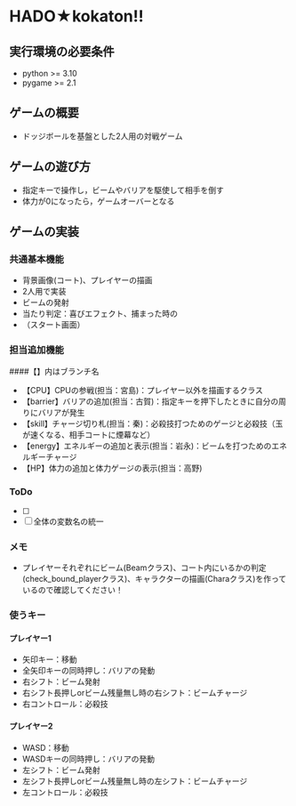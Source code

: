 # HADO★kokaton!!

## 実行環境の必要条件
* python >= 3.10
* pygame >= 2.1

## ゲームの概要
* ドッジボールを基盤とした2人用の対戦ゲーム

## ゲームの遊び方
* 指定キーで操作し，ビームやバリアを駆使して相手を倒す
* 体力が0になったら，ゲームオーバーとなる

## ゲームの実装
### 共通基本機能
* 背景画像(コート)、プレイヤーの描画
* 2人用で実装
* ビームの発射
* 当たり判定：喜びエフェクト、捕まった時の
* （スタート画面）

### 担当追加機能
####【】内はブランチ名
* 【CPU】CPUの参戦(担当：宮島)：プレイヤー以外を描画するクラス
* 【barrier】バリアの追加(担当：古賀)：指定キーを押下したときに自分の周りにバリアが発生
* 【skill】チャージ切り札(担当：秦)：必殺技打つためのゲージと必殺技（玉が速くなる、相手コートに煙幕など）
* 【energy】エネルギーの追加と表示(担当：岩永)：ビームを打つためのエネルギーチャージ
* 【HP】体力の追加と体力ゲージの表示(担当：高野)

### ToDo
- [ ] 
- [ ] 全体の変数名の統一

### メモ
* プレイヤーそれぞれにビーム(Beamクラス)、コート内にいるかの判定(check_bound_playerクラス)、キャラクターの描画(Charaクラス)を作っているので確認してください！ 

  
### 使うキー
####  プレイヤー1
* 矢印キー：移動
* 全矢印キーの同時押し：バリアの発動
* 右シフト：ビーム発射
* 右シフト長押しorビーム残量無し時の右シフト：ビームチャージ
* 右コントロール：必殺技

#### プレイヤー2
* WASD：移動
* WASDキーの同時押し：バリアの発動
* 左シフト：ビーム発射
* 左シフト長押しorビーム残量無し時の左シフト：ビームチャージ
* 左コントロール：必殺技
